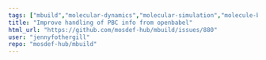 ```yaml
---
tags: ["mbuild","molecular-dynamics","molecular-simulation","molecule-builder","python"]
title: "Improve handling of PBC info from openbabel"
html_url: "https://github.com/mosdef-hub/mbuild/issues/880"
user: "jennyfothergill"
repo: "mosdef-hub/mbuild"
---
```


